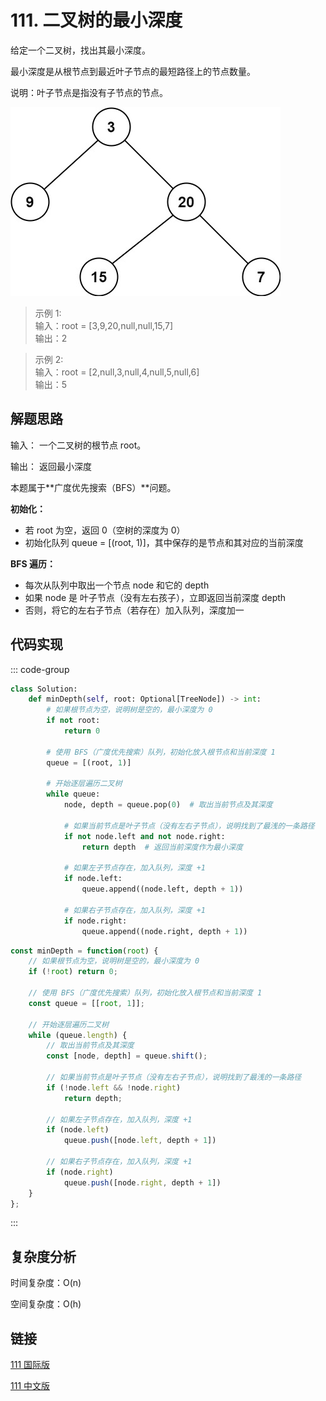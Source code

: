 # 111. 二叉树的最小深度 <Badge type="tip" text="Easy" />

给定一个二叉树，找出其最小深度。

最小深度是从根节点到最近叶子节点的最短路径上的节点数量。

说明：叶子节点是指没有子节点的节点。

![111](./assets/111.png)

>示例 1:  
输入：root = [3,9,20,null,null,15,7]  
输出：2

>示例 2:  
输入：root = [2,null,3,null,4,null,5,null,6]  
输出：5

## 解题思路

输入： 一个二叉树的根节点 root。

输出： 返回最小深度

本题属于**广度优先搜索（BFS）**问题。

**初始化：**  
* 若 root 为空，返回 0（空树的深度为 0）
* 初始化队列 queue = [(root, 1)]，其中保存的是节点和其对应的当前深度

**BFS 遍历：**  
* 每次从队列中取出一个节点 node 和它的 depth
* 如果 node 是 叶子节点（没有左右孩子），立即返回当前深度 depth
* 否则，将它的左右子节点（若存在）加入队列，深度加一

## 代码实现

::: code-group

```python
class Solution:
    def minDepth(self, root: Optional[TreeNode]) -> int:
        # 如果根节点为空，说明树是空的，最小深度为 0
        if not root:
            return 0

        # 使用 BFS（广度优先搜索）队列，初始化放入根节点和当前深度 1
        queue = [(root, 1)]

        # 开始逐层遍历二叉树
        while queue:
            node, depth = queue.pop(0)  # 取出当前节点及其深度

            # 如果当前节点是叶子节点（没有左右子节点），说明找到了最浅的一条路径
            if not node.left and not node.right:
                return depth  # 返回当前深度作为最小深度
            
            # 如果左子节点存在，加入队列，深度 +1
            if node.left:
                queue.append((node.left, depth + 1))
            
            # 如果右子节点存在，加入队列，深度 +1
            if node.right:
                queue.append((node.right, depth + 1))
```

```javascript
const minDepth = function(root) {
    // 如果根节点为空，说明树是空的，最小深度为 0
    if (!root) return 0;

    // 使用 BFS（广度优先搜索）队列，初始化放入根节点和当前深度 1
    const queue = [[root, 1]];

    // 开始逐层遍历二叉树
    while (queue.length) {
        // 取出当前节点及其深度
        const [node, depth] = queue.shift();

        // 如果当前节点是叶子节点（没有左右子节点），说明找到了最浅的一条路径
        if (!node.left && !node.right)
            return depth;
        
        // 如果左子节点存在，加入队列，深度 +1
        if (node.left) 
            queue.push([node.left, depth + 1])

        // 如果右子节点存在，加入队列，深度 +1
        if (node.right) 
            queue.push([node.right, depth + 1])
    }
};
```

:::

## 复杂度分析

时间复杂度：O(n)

空间复杂度：O(h)

## 链接

[111 国际版](https://leetcode.com/problems/minimum-depth-of-binary-tree/description/)

[111 中文版](https://leetcode.cn/problems/minimum-depth-of-binary-tree/description/)
